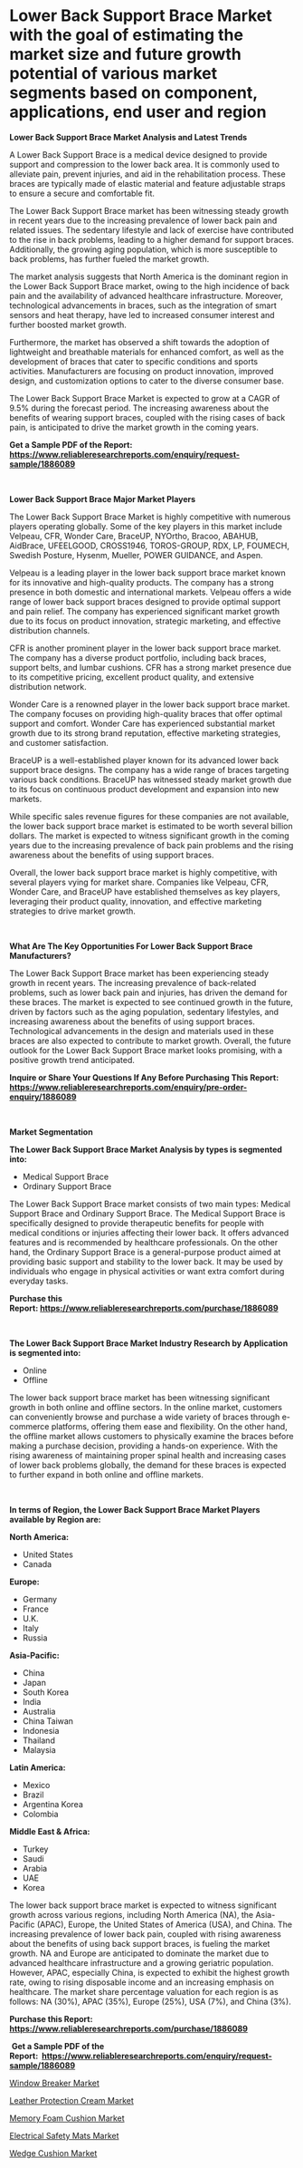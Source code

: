 <p><h1>Lower Back Support Brace Market with the goal of estimating the market size and future growth potential of various market segments based on component, applications, end user and region</h1></p><p><strong>Lower Back Support Brace Market Analysis and Latest Trends</strong></p>
<p><p>A Lower Back Support Brace is a medical device designed to provide support and compression to the lower back area. It is commonly used to alleviate pain, prevent injuries, and aid in the rehabilitation process. These braces are typically made of elastic material and feature adjustable straps to ensure a secure and comfortable fit.</p><p>The Lower Back Support Brace market has been witnessing steady growth in recent years due to the increasing prevalence of lower back pain and related issues. The sedentary lifestyle and lack of exercise have contributed to the rise in back problems, leading to a higher demand for support braces. Additionally, the growing aging population, which is more susceptible to back problems, has further fueled the market growth.</p><p>The market analysis suggests that North America is the dominant region in the Lower Back Support Brace market, owing to the high incidence of back pain and the availability of advanced healthcare infrastructure. Moreover, technological advancements in braces, such as the integration of smart sensors and heat therapy, have led to increased consumer interest and further boosted market growth.</p><p>Furthermore, the market has observed a shift towards the adoption of lightweight and breathable materials for enhanced comfort, as well as the development of braces that cater to specific conditions and sports activities. Manufacturers are focusing on product innovation, improved design, and customization options to cater to the diverse consumer base.</p><p>The Lower Back Support Brace Market is expected to grow at a CAGR of 9.5% during the forecast period. The increasing awareness about the benefits of wearing support braces, coupled with the rising cases of back pain, is anticipated to drive the market growth in the coming years.</p></p>
<p><strong>Get a Sample PDF of the Report:&nbsp; <a href="https://www.reliableresearchreports.com/enquiry/request-sample/1886089">https://www.reliableresearchreports.com/enquiry/request-sample/1886089</a></strong></p>
<p>&nbsp;</p>
<p><strong>Lower Back Support Brace Major Market Players</strong></p>
<p><p>The Lower Back Support Brace Market is highly competitive with numerous players operating globally. Some of the key players in this market include Velpeau, CFR, Wonder Care, BraceUP, NYOrtho, Bracoo, ABAHUB, AidBrace, UFEELGOOD, CROSS1946, TOROS-GROUP, RDX, LP, FOUMECH, Swedish Posture, Hysenm, Mueller, POWER GUIDANCE, and Aspen.</p><p>Velpeau is a leading player in the lower back support brace market known for its innovative and high-quality products. The company has a strong presence in both domestic and international markets. Velpeau offers a wide range of lower back support braces designed to provide optimal support and pain relief. The company has experienced significant market growth due to its focus on product innovation, strategic marketing, and effective distribution channels.</p><p>CFR is another prominent player in the lower back support brace market. The company has a diverse product portfolio, including back braces, support belts, and lumbar cushions. CFR has a strong market presence due to its competitive pricing, excellent product quality, and extensive distribution network.</p><p>Wonder Care is a renowned player in the lower back support brace market. The company focuses on providing high-quality braces that offer optimal support and comfort. Wonder Care has experienced substantial market growth due to its strong brand reputation, effective marketing strategies, and customer satisfaction.</p><p>BraceUP is a well-established player known for its advanced lower back support brace designs. The company has a wide range of braces targeting various back conditions. BraceUP has witnessed steady market growth due to its focus on continuous product development and expansion into new markets.</p><p>While specific sales revenue figures for these companies are not available, the lower back support brace market is estimated to be worth several billion dollars. The market is expected to witness significant growth in the coming years due to the increasing prevalence of back pain problems and the rising awareness about the benefits of using support braces.</p><p>Overall, the lower back support brace market is highly competitive, with several players vying for market share. Companies like Velpeau, CFR, Wonder Care, and BraceUP have established themselves as key players, leveraging their product quality, innovation, and effective marketing strategies to drive market growth.</p></p>
<p>&nbsp;</p>
<p><strong>What Are The Key Opportunities For Lower Back Support Brace Manufacturers?</strong></p>
<p><p>The Lower Back Support Brace market has been experiencing steady growth in recent years. The increasing prevalence of back-related problems, such as lower back pain and injuries, has driven the demand for these braces. The market is expected to see continued growth in the future, driven by factors such as the aging population, sedentary lifestyles, and increasing awareness about the benefits of using support braces. Technological advancements in the design and materials used in these braces are also expected to contribute to market growth. Overall, the future outlook for the Lower Back Support Brace market looks promising, with a positive growth trend anticipated.</p></p>
<p><strong>Inquire or Share Your Questions If Any Before Purchasing This Report: <a href="https://www.reliableresearchreports.com/enquiry/pre-order-enquiry/1886089">https://www.reliableresearchreports.com/enquiry/pre-order-enquiry/1886089</a></strong></p>
<p>&nbsp;</p>
<p><strong>Market Segmentation</strong></p>
<p><strong>The Lower Back Support Brace Market Analysis by types is segmented into:</strong></p>
<p><ul><li>Medical Support Brace</li><li>Ordinary Support Brace</li></ul></p>
<p><p>The Lower Back Support Brace market consists of two main types: Medical Support Brace and Ordinary Support Brace. The Medical Support Brace is specifically designed to provide therapeutic benefits for people with medical conditions or injuries affecting their lower back. It offers advanced features and is recommended by healthcare professionals. On the other hand, the Ordinary Support Brace is a general-purpose product aimed at providing basic support and stability to the lower back. It may be used by individuals who engage in physical activities or want extra comfort during everyday tasks.</p></p>
<p><strong>Purchase this Report:&nbsp;<a href="https://www.reliableresearchreports.com/purchase/1886089">https://www.reliableresearchreports.com/purchase/1886089</a></strong></p>
<p>&nbsp;</p>
<p><strong>The Lower Back Support Brace Market Industry Research by Application is segmented into:</strong></p>
<p><ul><li>Online</li><li>Offline</li></ul></p>
<p><p>The lower back support brace market has been witnessing significant growth in both online and offline sectors. In the online market, customers can conveniently browse and purchase a wide variety of braces through e-commerce platforms, offering them ease and flexibility. On the other hand, the offline market allows customers to physically examine the braces before making a purchase decision, providing a hands-on experience. With the rising awareness of maintaining proper spinal health and increasing cases of lower back problems globally, the demand for these braces is expected to further expand in both online and offline markets.</p></p>
<p>&nbsp;</p>
<p><strong>In terms of Region, the Lower Back Support Brace Market Players available by Region are:</strong></p>
<p>
    <p> <strong> North America: </strong>
        <ul>
            <li>United States</li>
            <li>Canada</li>
        </ul>
        </p> 
    <p> <strong> Europe: </strong>
        <ul>
            <li>Germany</li>
            <li>France</li>
            <li>U.K.</li>
            <li>Italy</li>
            <li>Russia</li>
        </ul>
        </p> 
    <p> <strong> Asia-Pacific: </strong>
        <ul>
            <li>China</li>
            <li>Japan</li>
            <li>South Korea</li>
            <li>India</li>
            <li>Australia</li>
            <li>China Taiwan</li>
            <li>Indonesia</li>
            <li>Thailand</li>
            <li>Malaysia</li>
        </ul>
        </p> 
    <p> <strong> Latin America: </strong>
        <ul>
            <li>Mexico</li>
            <li>Brazil</li>
            <li>Argentina Korea</li>
            <li>Colombia</li>
        </ul>
        </p> 
    <p> <strong> Middle East & Africa: </strong>
        <ul>
            <li>Turkey</li>
            <li>Saudi</li>
            <li>Arabia</li>
            <li>UAE</li>
            <li>Korea</li>
        </ul>
    </p>
    </p>
<p><p>The lower back support brace market is expected to witness significant growth across various regions, including North America (NA), the Asia-Pacific (APAC), Europe, the United States of America (USA), and China. The increasing prevalence of lower back pain, coupled with rising awareness about the benefits of using back support braces, is fueling the market growth. NA and Europe are anticipated to dominate the market due to advanced healthcare infrastructure and a growing geriatric population. However, APAC, especially China, is expected to exhibit the highest growth rate, owing to rising disposable income and an increasing emphasis on healthcare. The market share percentage valuation for each region is as follows: NA (30%), APAC (35%), Europe (25%), USA (7%), and China (3%).</p></p>
<p><strong>Purchase this Report: <a href="https://www.reliableresearchreports.com/purchase/1886089">https://www.reliableresearchreports.com/purchase/1886089</a></strong></p>
<p>&nbsp;<strong>Get a Sample PDF of the Report:&nbsp;&nbsp;<a href="https://www.reliableresearchreports.com/enquiry/request-sample/1886089">https://www.reliableresearchreports.com/enquiry/request-sample/1886089</a></strong></p>
<p><strong></strong></p>
<p><p><a href="https://github.com/gshchiplitsov/Market-Research-Report-List-2/blob/main/window-breaker-market.md">Window Breaker Market</a></p><p><a href="https://github.com/rahu1502/Market-Research-Report-List-2/blob/main/leather-protection-cream-market.md">Leather Protection Cream Market</a></p><p><a href="https://github.com/rahu1503/Market-Research-Report-List-2/blob/main/memory-foam-cushion-market.md">Memory Foam Cushion Market</a></p><p><a href="https://github.com/ambrozg/Market-Research-Report-List-2/blob/main/electrical-safety-mats-market.md">Electrical Safety Mats Market</a></p><p><a href="https://github.com/rahu1501/Market-Research-Report-List-2/blob/main/wedge-cushion-market.md">Wedge Cushion Market</a></p></p>